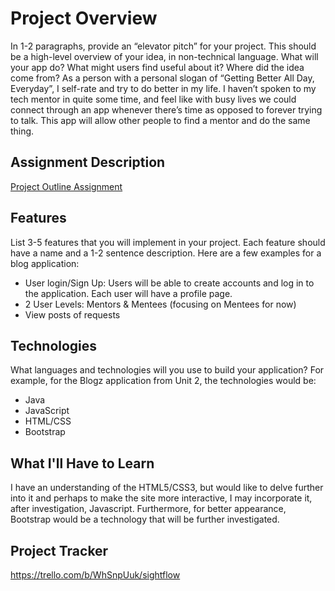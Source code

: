 # Project Overview
In 1-2 paragraphs, provide an “elevator pitch” for your project. This should be a high-level 
overview of your idea, in non-technical language. What will your app do? What might users 
find useful about it? Where did the idea come from?
As a person with a personal slogan of “Getting Better All Day, Everyday”, I self-rate 
and try to do better in my life. I haven’t spoken to my tech mentor in quite some time,
and feel like with busy lives we could connect through an app whenever there’s time as 
opposed to forever trying to talk. 
This app will allow other people to find a mentor and do the same thing.


## Assignment Description
[Project Outline Assignment](https://education.launchcode.org/liftoff/modules/assignments/project-outline)

## Features
List 3-5 features that you will implement in your project. Each feature should have a name and a 1-2 sentence description. Here are a few examples for a blog application:
*	User login/Sign Up: Users will be able to create accounts and log in to the application. Each user will have a profile page.
*	2 User Levels: Mentors & Mentees (focusing on Mentees for now)
*	View posts of requests

## Technologies
What languages and technologies will you use to build your application? For example, for the Blogz application from Unit 2, the technologies would be:
*	Java 
*	JavaScript 
*	HTML/CSS 
*	Bootstrap

## What I'll Have to Learn
I have an understanding of the HTML5/CSS3, but would like to delve further into it and
perhaps to make the site more interactive, I may incorporate it, after investigation, 
Javascript. Furthermore, for better appearance, Bootstrap would be a technology that 
will be further investigated.

## Project Tracker
https://trello.com/b/WhSnpUuk/sightflow

